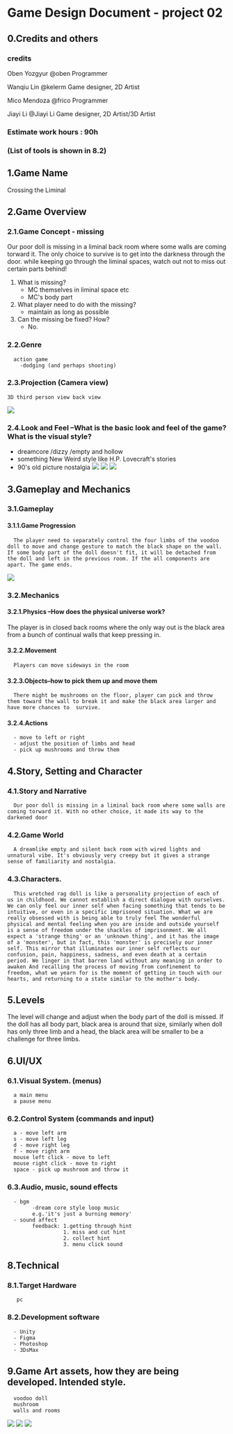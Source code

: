 # Game Design Document - project 02
## 0.Credits and others
### credits
Oben  Yozgyur  @oben     Programmer    

Wanqiu  Lin  @kelerm     Game designer, 2D Artist   

Mico  Mendoza  @frico    Programmer   

Jiayi  Li  @Jiayi Li     Game designer, 2D Artist/3D Artist   

### Estimate work hours : 90h
### (List of tools is shown in 8.2)
## 1.Game Name 
Crossing the Liminal

## 2.Game Overview

### 2.1.Game Concept - missing
Our poor doll is missing in a liminal back room where some walls are coming torward it. The only choice to survive is to get into the darkness through the door. while keeping go through the liminal spaces, watch out not to miss out certain parts behind!
1. What is missing?
      - MC themselves in  liminal space etc
      - MC's body part
2. What player need to do with the missing?
      - maintain as long as possible
3. Can the missing be fixed? How?
      - No. 

### 2.2.Genre
      action game 
        -dodging (and perhaps shooting)
		

### 2.3.Projection (Camera view)
    3D third person view back view
![](./img/01.jpg)

   

### 2.4.Look and Feel –What is the basic look and feel of the game? What is the visual style?
- dreamcore /dizzy /empty and hollow
- something New Weird style like H.P. Lovecraft's stories
- 90's old picture nostalgia
![](img/photo/1.jpg)
![](img/photo/2.jpg)
![](img/photo/3.jpg)

## 3.Gameplay and Mechanics

### 3.1.Gameplay

#### 3.1.1.Game Progression
      The player need to separately control the four limbs of the voodoo doll to move and change gesture to match the black shape on the wall. If some body part of the doll doesn't fit, it will be detached from the doll and left in the previous room. If the all components are apart. The game ends.
![](img/02.png)      

### 3.2.Mechanics
#### 3.2.1.Physics –How does the physical universe work?
 The player is in closed back rooms where the only way out is the black area from a bunch of continual walls that keep pressing in.

#### 3.2.2.Movement
      Players can move sideways in the room

#### 3.2.3.Objects–how to pick them up and move them
      There might be mushrooms on the floor, player can pick and throw them toward the wall to break it and make the black area larger and have more chances to  survive.
      
#### 3.2.4.Actions
      - move to left or right
      - adjust the position of limbs and head
      - pick up mushrooms and throw them

## 4.Story, Setting and Character

### 4.1.Story and Narrative 
      Our poor doll is missing in a liminal back room where some walls are coming torward it. With no other choice, it made its way to the darkened door

### 4.2.Game World
      A dreamlike empty and silent back room with wired lights and unnatural vibe. It's obviously very creepy but it gives a strange sense of familiarity and nostalgia.

### 4.3.Characters.
      This wretched rag doll is like a personality projection of each of us in childhood. We cannot establish a direct dialogue with ourselves. We can only feel our inner self when facing something that tends to be intuitive, or even in a specific imprisoned situation. What we are really obsessed with is being able to truly feel The wonderful physical and mental feeling when you are inside and outside yourself is a sense of freedom under the shackles of imprisonment. We all expect a 'strange thing' or an 'unknown thing', and it has the image of a 'monster', but in fact, this 'monster' is precisely our inner self. This mirror that illuminates our inner self reflects our confusion, pain, happiness, sadness, and even death at a certain period. We linger in that barren land without any meaning in order to awaken And recalling the process of moving from confinement to freedom, what we yearn for is the moment of getting in touch with our hearts, and returning to a state similar to the mother's body.

## 5.Levels

The level will change and adjust when the body part of the doll is missed. If the doll has all body part, black area is around that size, similarly when doll has only three limb and a head, the black area will be smaller to be a challenge for three limbs.


## 6.UI/UX

### 6.1.Visual System.  (menus) 
      a main menu  
      a pause menu

### 6.2.Control System (commands and input)
      a - move left arm
      s - move left leg
      d - move right leg
      f - move right arm
      mouse left click - move to left
      mouse right click - move to right
      space - pick up mushroom and throw it 

### 6.3.Audio, music, sound effects
      - bgm
            -dream core style loop music 
            e.g.'it's just a burning memory'
      - sound affect 
            feedback: 1.getting through hint
                      1. miss and cut hint
                      2. collect hint
                      3. menu click sound

## 8.Technical

### 8.1.Target Hardware
       pc

### 8.2.Development software
      - Unity
      - Figma
      - Photoshop
      - 3DsMax

## 9.Game Art  assets, how they are being developed.  Intended style.
      voodoo doll 
      mushroom 
      walls and rooms
![](img/03.png)
![](img/04.png)
![](img/05.png)
